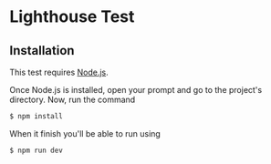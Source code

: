 # Lighthouse Test

## Installation

This test requires [Node.js](https://nodejs.org/).

Once Node.js is installed, open your prompt and go to the project's directory.
Now, run the command
```sh
$ npm install
```
When it finish you'll be able to run using
```sh
$ npm run dev
```
